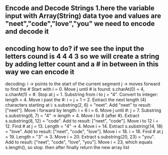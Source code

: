 Encode and Decode Strings
1.here the variable input with Array(String) data tyoe and values are "neet","code","love","you" we need to encode and decode it
-------------------------------
encoding how to do?
if we see the input the letters cound is 4 4 4 3 so we will create a string by adding letter count and a # in between in this way we can encode it
---------------------------------------
decoding:
i → points to the start of the current segment
j → moves forward to find the #
Start with i = 0.
Move j until # is found:
s.charAt(0) = 4, s.charAt(1) = #.
Stop at j = 1.
Substring from i to j = "4".
Convert to integer: length = 4.
Move i past the #: i = j + 1 = 2.
Extract the next length (4) characters starting at i:
s.substring(2, 6) = "neet".
Add "neet" to result: ["neet"].
Move i forward by length: i = 6
i = 6.
Move j until #: j = 7.
Substring s.substring(6, 7) = "4" → length = 4.
Move i to 8 (after #).
Extract s.substring(8, 12) = "code".
Add to result: ["neet", "code"].
Move i to 12
i = 12.
Find # at j = 13.
Length = "4" → 4.
Move i = 14.
Extract s.substring(14, 18) = "love".
Add to result: ["neet", "code", "love"].
Move i = 18.
i = 18.
Find # at j = 19.
Length = "3" → 3.
Move i = 20.
Extract s.substring(20, 23) = "you".
Add to result: ["neet", "code", "love", "you"].
Move i = 23, which equals s.length(), so stop.
then after finally return the new array list
